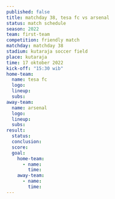 ```yaml
---
published: false
title: matchday 38, tesa fc vs arsenal
status: match schedule
season: 2022
team: first-team
competition: friendly match
matchday: matchday 38
stadium: kutaraja soccer field
place: kutaraja
time: 17 oktober 2022
kick-off: "15:30 wib"
home-team:
  name: tesa fc
  logo:
  lineup:
  subs:
away-team:
  name: arsenal
  logo:
  lineup:
  subs:
result:
  status: 
  conclusion:
  score:
  goal:
    home-team:
      - name:
        time:
    away-team:
      - name:
        time:
---
```

